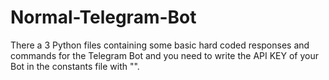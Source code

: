 # Normal-Telegram-Bot


There a 3 Python files containing some basic hard coded responses and commands for the Telegram Bot and you need to write the API KEY of your Bot in the constants file with "".
